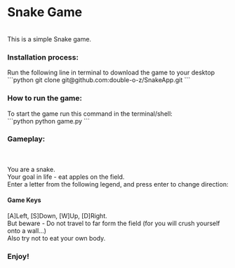 <h1> Snake Game </h1>
<br>
This is a simple Snake game.
<br>
<h3>Installation process:</h3>
Run the following line in terminal to download the game to your desktop
```python
git clone git@github.com:double-o-z/SnakeApp.git
```
<br>
<h3>How to run the game:</h3>
To start the game run this command in the terminal/shell:
<br>
```python
python game.py
```
<br>
<h3>Gameplay:</h3>
<br><br>
You are a snake.
<br>
Your goal in life - eat apples on the field.
<br>
Enter a letter from the following legend, and press enter to change direction:
<br>
<h4> Game Keys </h4>
[A]Left, [S]Down, [W]Up, [D]Right.
<br>
But beware - Do not travel to far form the field (for you will crush yourself onto a wall...)
<br>
Also try not to eat your own body.
<h3> Enjoy! </h3>